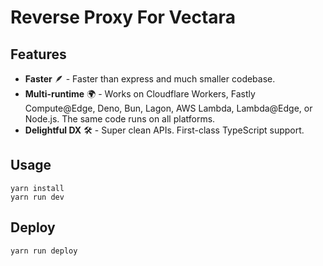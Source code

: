 # Reverse Proxy For Vectara

## Features
- **Faster** 🪶 - Faster than express and much smaller codebase. 
- **Multi-runtime** 🌍 - Works on Cloudflare Workers, Fastly Compute@Edge, Deno, Bun, Lagon, AWS Lambda, Lambda@Edge, or Node.js. The same code runs on all platforms.
- **Delightful DX** 🛠️ - Super clean APIs. First-class TypeScript support.

## Usage
```
yarn install
yarn run dev
```

## Deploy
```
yarn run deploy
```
